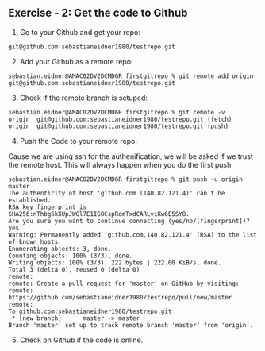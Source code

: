 ## Exercise - 2: Get the code to Github

1. Go to your Github and get your repo:
```
git@github.com:sebastianeidner1980/testrepo.git
```

2. Add your Github as a remote repo:
```
sebastian.eidner@AMAC02DV2DCMD6R firstgitrepo % git remote add origin git@github.com:sebastianeidner1980/testrepo.git
```

3. Check if the remote branch is setuped:
```
sebastian.eidner@AMAC02DV2DCMD6R firstgitrepo % git remote -v
origin	git@github.com:sebastianeidner1980/testrepo.git (fetch)
origin	git@github.com:sebastianeidner1980/testrepo.git (push)
```

4. Push the Code to your remote repo:

Cause we are using ssh for the authenification, we will be asked if we trust the remote host. This will always happen when you do the first push. 
```
sebastian.eidner@AMAC02DV2DCMD6R firstgitrepo % git push -u origin master
The authenticity of host 'github.com (140.82.121.4)' can't be established.
RSA key fingerprint is SHA256:nThbg6kXUpJWGl7E1IGOCspRomTxdCARLviKw6E5SY8.
Are you sure you want to continue connecting (yes/no/[fingerprint])? yes
Warning: Permanently added 'github.com,140.82.121.4' (RSA) to the list of known hosts.
Enumerating objects: 3, done.
Counting objects: 100% (3/3), done.
Writing objects: 100% (3/3), 222 bytes | 222.00 KiB/s, done.
Total 3 (delta 0), reused 0 (delta 0)
remote:
remote: Create a pull request for 'master' on GitHub by visiting:
remote:      https://github.com/sebastianeidner1980/testrepo/pull/new/master
remote:
To github.com:sebastianeidner1980/testrepo.git
 * [new branch]      master -> master
Branch 'master' set up to track remote branch 'master' from 'origin'.
```

5. Check on Github if the code is online.
